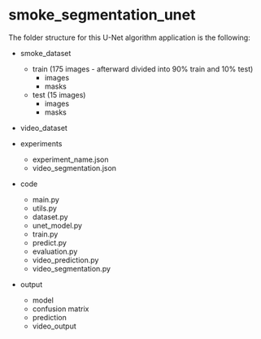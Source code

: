 # smoke_segmentation_unet
The folder structure for this U-Net algorithm application is the following:
- smoke_dataset
    - train (175 images - afterward divided into 90% train and 10% test)
        - images
        - masks
    - test (15 images)
        - images
        - masks

- video_dataset

- experiments
    - experiment_name.json
    - video_segmentation.json

- code
    - main.py
    - utils.py
    - dataset.py
    - unet_model.py
    - train.py
    - predict.py
    - evaluation.py
    - video_prediction.py
    - video_segmentation.py

- output
    - model
    - confusion matrix
    - prediction
    - video_output
